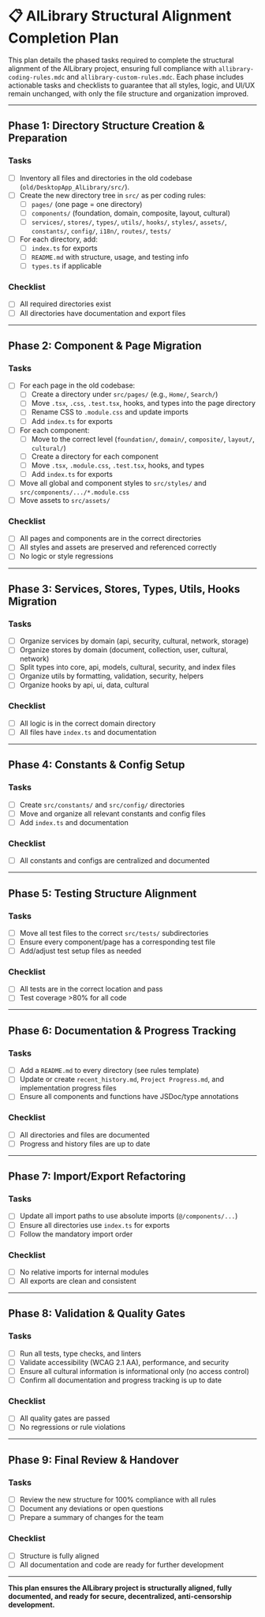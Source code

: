 # 📋 AlLibrary Structural Alignment Completion Plan

This plan details the phased tasks required to complete the structural alignment of the AlLibrary project, ensuring full compliance with `allibrary-coding-rules.mdc` and `allibrary-custom-rules.mdc`. Each phase includes actionable tasks and checklists to guarantee that all styles, logic, and UI/UX remain unchanged, with only the file structure and organization improved.

---

## **Phase 1: Directory Structure Creation & Preparation**

### **Tasks**

- [ ] Inventory all files and directories in the old codebase (`old/DesktopApp_AlLibrary/src/`).
- [ ] Create the new directory tree in `src/` as per coding rules:
  - [ ] `pages/` (one page = one directory)
  - [ ] `components/` (foundation, domain, composite, layout, cultural)
  - [ ] `services/`, `stores/`, `types/`, `utils/`, `hooks/`, `styles/`, `assets/`, `constants/`, `config/`, `i18n/`, `routes/`, `tests/`
- [ ] For each directory, add:
  - [ ] `index.ts` for exports
  - [ ] `README.md` with structure, usage, and testing info
  - [ ] `types.ts` if applicable

### **Checklist**

- [ ] All required directories exist
- [ ] All directories have documentation and export files

---

## **Phase 2: Component & Page Migration**

### **Tasks**

- [ ] For each page in the old codebase:
  - [ ] Create a directory under `src/pages/` (e.g., `Home/`, `Search/`)
  - [ ] Move `.tsx`, `.css`, `.test.tsx`, hooks, and types into the page directory
  - [ ] Rename CSS to `.module.css` and update imports
  - [ ] Add `index.ts` for exports
- [ ] For each component:
  - [ ] Move to the correct level (`foundation/`, `domain/`, `composite/`, `layout/`, `cultural/`)
  - [ ] Create a directory for each component
  - [ ] Move `.tsx`, `.module.css`, `.test.tsx`, hooks, and types
  - [ ] Add `index.ts` for exports
- [ ] Move all global and component styles to `src/styles/` and `src/components/.../*.module.css`
- [ ] Move assets to `src/assets/`

### **Checklist**

- [ ] All pages and components are in the correct directories
- [ ] All styles and assets are preserved and referenced correctly
- [ ] No logic or style regressions

---

## **Phase 3: Services, Stores, Types, Utils, Hooks Migration**

### **Tasks**

- [ ] Organize services by domain (api, security, cultural, network, storage)
- [ ] Organize stores by domain (document, collection, user, cultural, network)
- [ ] Split types into core, api, models, cultural, security, and index files
- [ ] Organize utils by formatting, validation, security, helpers
- [ ] Organize hooks by api, ui, data, cultural

### **Checklist**

- [ ] All logic is in the correct domain directory
- [ ] All files have `index.ts` and documentation

---

## **Phase 4: Constants & Config Setup**

### **Tasks**

- [ ] Create `src/constants/` and `src/config/` directories
- [ ] Move and organize all relevant constants and config files
- [ ] Add `index.ts` and documentation

### **Checklist**

- [ ] All constants and configs are centralized and documented

---

## **Phase 5: Testing Structure Alignment**

### **Tasks**

- [ ] Move all test files to the correct `src/tests/` subdirectories
- [ ] Ensure every component/page has a corresponding test file
- [ ] Add/adjust test setup files as needed

### **Checklist**

- [ ] All tests are in the correct location and pass
- [ ] Test coverage >80% for all code

---

## **Phase 6: Documentation & Progress Tracking**

### **Tasks**

- [ ] Add a `README.md` to every directory (see rules template)
- [ ] Update or create `recent_history.md`, `Project Progress.md`, and implementation progress files
- [ ] Ensure all components and functions have JSDoc/type annotations

### **Checklist**

- [ ] All directories and files are documented
- [ ] Progress and history files are up to date

---

## **Phase 7: Import/Export Refactoring**

### **Tasks**

- [ ] Update all import paths to use absolute imports (`@/components/...`)
- [ ] Ensure all directories use `index.ts` for exports
- [ ] Follow the mandatory import order

### **Checklist**

- [ ] No relative imports for internal modules
- [ ] All exports are clean and consistent

---

## **Phase 8: Validation & Quality Gates**

### **Tasks**

- [ ] Run all tests, type checks, and linters
- [ ] Validate accessibility (WCAG 2.1 AA), performance, and security
- [ ] Ensure all cultural information is informational only (no access control)
- [ ] Confirm all documentation and progress tracking is up to date

### **Checklist**

- [ ] All quality gates are passed
- [ ] No regressions or rule violations

---

## **Phase 9: Final Review & Handover**

### **Tasks**

- [ ] Review the new structure for 100% compliance with all rules
- [ ] Document any deviations or open questions
- [ ] Prepare a summary of changes for the team

### **Checklist**

- [ ] Structure is fully aligned
- [ ] All documentation and code are ready for further development

---

**This plan ensures the AlLibrary project is structurally aligned, fully documented, and ready for secure, decentralized, anti-censorship development.**
